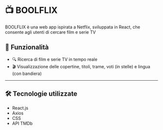 # 📺 BOOLFLIX

BOOLFLIX è una web app ispirata a Netflix, sviluppata in React, che consente agli utenti di cercare film e serie TV

## 🚀 Funzionalità

- 🔍 Ricerca di film e serie TV in tempo reale
- 🎬 Visualizzazione delle copertine, titoli, trame, voti (in stelle) e lingua (con bandiera)

---

## 🛠️ Tecnologie utilizzate

- React.js
- Axios
- CSS
- API TMDb
